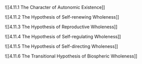 
![[4.11.1 The Character of Autonomic Existence]]

![[4.11.2 The Hypothesis of Self-renewing Wholeness]]

![[4.11.3 The Hypothesis of Reproductive Wholeness]]

![[4.11.4 The Hypothesis of Self-regulating Wholeness]]

![[4.11.5 The Hypothesis of Self-directing Wholeness]]

![[4.11.6 The Transitional Hypothesis of Biospheric Wholeness]]

